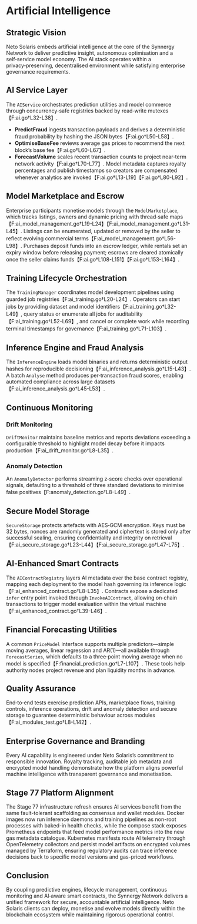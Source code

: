 # Artificial Intelligence

## Strategic Vision
Neto Solaris embeds artificial intelligence at the core of the Synnergy Network to deliver predictive insight, autonomous optimisation and a self‑service model economy. The AI stack operates within a privacy‑preserving, decentralised environment while satisfying enterprise governance requirements.

## AI Service Layer
The `AIService` orchestrates prediction utilities and model commerce through concurrency‑safe registries backed by read‑write mutexes【F:ai.go†L32-L38】.
- **PredictFraud** ingests transaction payloads and derives a deterministic fraud probability by hashing the JSON bytes【F:ai.go†L50-L58】.
- **OptimiseBaseFee** reviews average gas prices to recommend the next block’s base fee【F:ai.go†L60-L67】.
- **ForecastVolume** scales recent transaction counts to project near‑term network activity【F:ai.go†L70-L77】.
Model metadata captures royalty percentages and publish timestamps so creators are compensated whenever analytics are invoked【F:ai.go†L13-L19】【F:ai.go†L80-L92】.

## Model Marketplace and Escrow
Enterprise participants monetise models through the `ModelMarketplace`, which tracks listings, owners and dynamic pricing with thread‑safe maps【F:ai_model_management.go†L19-L24】【F:ai_model_management.go†L31-L45】. Listings can be enumerated, updated or removed by the seller to reflect evolving commercial terms【F:ai_model_management.go†L56-L98】. Purchases deposit funds into an escrow ledger, while rentals set an expiry window before releasing payment; escrows are cleared atomically once the seller claims funds【F:ai.go†L108-L151】【F:ai.go†L153-L164】.

## Training Lifecycle Orchestration
The `TrainingManager` coordinates model development pipelines using guarded job registries【F:ai_training.go†L20-L24】. Operators can start jobs by providing dataset and model identifiers【F:ai_training.go†L32-L49】, query status or enumerate all jobs for auditability【F:ai_training.go†L52-L69】, and cancel or complete work while recording terminal timestamps for governance【F:ai_training.go†L71-L103】.

## Inference Engine and Fraud Analysis
The `InferenceEngine` loads model binaries and returns deterministic output hashes for reproducible decisioning【F:ai_inference_analysis.go†L15-L43】. A batch `Analyse` method produces per‑transaction fraud scores, enabling automated compliance across large datasets【F:ai_inference_analysis.go†L45-L53】.

## Continuous Monitoring
### Drift Monitoring
`DriftMonitor` maintains baseline metrics and reports deviations exceeding a configurable threshold to highlight model decay before it impacts production【F:ai_drift_monitor.go†L8-L35】.
### Anomaly Detection
An `AnomalyDetector` performs streaming z‑score checks over operational signals, defaulting to a threshold of three standard deviations to minimise false positives【F:anomaly_detection.go†L8-L49】.

## Secure Model Storage
`SecureStorage` protects artefacts with AES‑GCM encryption. Keys must be 32 bytes, nonces are randomly generated and ciphertext is stored only after successful sealing, ensuring confidentiality and integrity on retrieval【F:ai_secure_storage.go†L23-L44】【F:ai_secure_storage.go†L47-L75】.

## AI‑Enhanced Smart Contracts
The `AIContractRegistry` layers AI metadata over the base contract registry, mapping each deployment to the model hash governing its inference logic【F:ai_enhanced_contract.go†L8-L35】. Contracts expose a dedicated `infer` entry point invoked through `InvokeAIContract`, allowing on‑chain transactions to trigger model evaluation within the virtual machine【F:ai_enhanced_contract.go†L39-L46】.

## Financial Forecasting Utilities
A common `PriceModel` interface supports multiple predictors—simple moving averages, linear regression and AR(1)—all available through `ForecastSeries`, which defaults to a three‑point moving average when no model is specified【F:financial_prediction.go†L7-L107】. These tools help authority nodes project revenue and plan liquidity months in advance.

## Quality Assurance
End‑to‑end tests exercise prediction APIs, marketplace flows, training controls, inference operations, drift and anomaly detection and secure storage to guarantee deterministic behaviour across modules【F:ai_modules_test.go†L8-L142】.

## Enterprise Governance and Branding
Every AI capability is engineered under Neto Solaris’s commitment to responsible innovation. Royalty tracking, auditable job metadata and encrypted model handling demonstrate how the platform aligns powerful machine intelligence with transparent governance and monetisation.

## Stage 77 Platform Alignment
The Stage 77 infrastructure refresh ensures AI services benefit from the same fault-tolerant scaffolding as consensus and wallet modules. Docker images now run inference daemons and training pipelines as non-root processes with baked-in health checks, while the compose stack exposes Prometheus endpoints that feed model performance metrics into the new gas metadata catalogue. Kubernetes manifests route AI telemetry through OpenTelemetry collectors and persist model artifacts on encrypted volumes managed by Terraform, ensuring regulatory audits can trace inference decisions back to specific model versions and gas-priced workflows.

## Conclusion
By coupling predictive engines, lifecycle management, continuous monitoring and AI‑aware smart contracts, the Synnergy Network delivers a unified framework for secure, accountable artificial intelligence. Neto Solaris clients can deploy, monetise and evolve models directly within the blockchain ecosystem while maintaining rigorous operational control.

